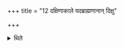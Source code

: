 +++
title = "12 दक्षिणाकाले यदब्राह्मणानान् दिक्षु"

+++

<details><summary>थिते</summary>

दक्षिणाकाले यदब्राह्मणानां दिक्षु वित्तं तत्सभूमि ददाति यथाश्वमेधे १२
</details>
